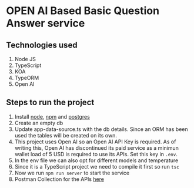 # OPEN AI Based Basic Question Answer service

## Technologies used
1. Node JS
2. TypeScript
3. KOA
4. TypeORM
5. Open AI


## Steps to run the project
1. Install [node](https://nodejs.org/en/download/package-manager), [npm](https://docs.npmjs.com/downloading-and-installing-node-js-and-npm) and [postgres](https://www.postgresql.org/download/)
2. Create an empty db
3. Update app-data-source.ts with the db details. Since an ORM has been used the tables will be created on its own.
4. This project uses Open AI so an Open AI API Key is required. As of writing this, Open AI has discontinued its paid service as a minimun wallet load of 5 USD is required to use its APIs. Set this key in `.env`.
5. In the env file we can also opt for different models and temperature
6. Since it is a TypeScript project we need to compile it first so run `tsc`
7. Now we run `npm run server` to start the service
8. Postman Collection for the APIs [here](https://api.postman.com/collections/36309739-a5630012-00da-4dd7-9940-b08b332946bc?access_key=PMAT-01J09A7ZTDX1EKJ5NQNZJC9J6C)
